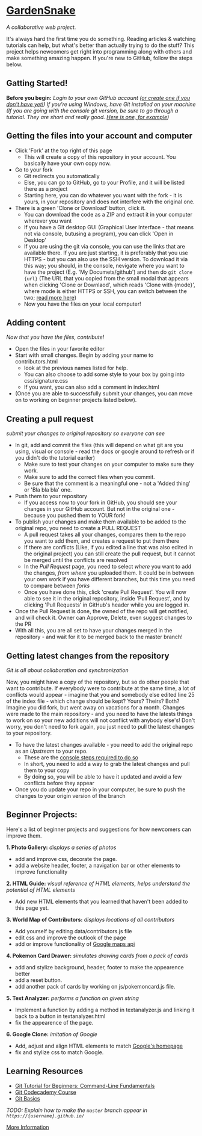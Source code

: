 # [GardenSnake](https://gardensnake.github.io/)  
_A collaborative web project._

It's always hard the first time you do something. Reading articles & watching tutorials can help, but what's better than actually trying to do the stuff? This project helps newcomers get right into programming along with others and make something amazing happen. If you're new to GitHub, follow the steps below. 

## Gatting Started!

**Before you begin:** _Login to your own GitHub account ([or create one if you don't have yet!](https://github.com/)) 
If you're using Windows, have Git installed on your machine (If you are going with the console git version, be sure to go through a tutorial. They are short and really good. [Here is one, for example](https://try.github.io/))_

## Getting the files into your account and computer
*  Click 'Fork' at the top right of this page
	* This will create a copy of this repository in your account. You basically have your own copy now.
* Go to your fork
	* Git redirects you automatically
	* Else, you can go to GitHub, go to your Profile, and it will be listed there as a project
	* Starting here, you can do whatever you want with the fork - it is yours, in your repository and does not interfere with the original one.
* There is a green 'Clone or Download' button, click it.
	* You can download the code as a ZIP and extract it in your computer wherever you want
	* If you have a Git desktop GUI (Graphical User Interface - that means not via console, butusing a program), you can click 'Open in Desktop'
	* If you are using the git via console, you can use the links that are available there. If you are just starting, it is preferably that you use HTTPS - but you can also use the SSH version. To download it via this way; you should, in the console, nevigate where you want to have the project (E.g. 'My Documets/github') and then do `git clone {url}` (The URL that you copied from the small modal that appears when clicking 'Clone or Downlaod', which reads 'Clone with {mode}', where mode is either HTTPS or SSH, you can switch between the two; [read more here](https://help.github.com/articles/which-remote-url-should-i-use/))
	* Now you have the files on your local computer!
	
## Adding content
_Now that you have the files, contribute!_
* Open the files in your favorite editor
* Start with small changes. Begin by adding your name to contributors.html 
	* look at the previous names listed for help.
	* You can also choose to add some style to your box by going into css/signature.css
	* If you want, you can also add a comment in index.html
* (Once you are able to successfully submit your changes, you can move on to working on beginner projects listed below).

## Creating a pull request
_submit your changes to original repository so everyone can see_
 
* In git, add and commit the files (this will depend on what git are you using, visual or console - read the docs or google around to refresh or if you didn't do the tutorial eariler)
	* Make sure to test your changes on your computer to make sure they work.   
	* Make sure to add the correct files when you commit. 
	* Be sure that the comment is a meaningful one - not a 'Added thing' or 'Bla bla bla' one.
* Push them to your repository
	* If you access now to your fork in GitHub, you should see your changes in your GitHub account. But not in the original one - because you pushed them to YOUR fork!
* To publish your changes and make them available to be added to the original repo, you need to create a PULL REQUEST
	* A pull request takes all your changes, compares them to the repo you want to add them, and creates a request to put them there
	* If there are conflicts (Like, if you edited a line that was also edited in the original project) you can still create the pull request, but it cannot be merged until the conflicts are resolved
	* In the *Pull Request* page, you need to select _where_ you want to add the changes, _from where_ you uploaded them. It could be in between your own work if you have different branches, but this time you need to compare between *forks*
	* Once you have done this, click 'create Pull Request'. You will now able to see it in the original repository, inside 'Pull Request', and by clicking 'Pull Requests' in GitHub's header while you are logged in.
* Once the Pull Request is done, the owned of the repo will get notified, and will check it. Owner can Approve, Delete, even suggest changes to the PR
* With all this, you are all set to have your changes merged in the repository - and wait for it to be merged back to the master branch!


## Getting latest changes from the repository
 _Git is all about collaboration and synchronization_
 
Now, you might have a copy of the repository, but so do other people that want to contribute. If everybody were to contribute at the same time, a lot of conflicts would appear - imagine that you and somebody else edited line 25 of the index file - which change should be kept? Yours? Theirs? Both?
 Imagine you did fork, but went away on vacations for a month. Changes were made to the main repository - and you need to have the latests things to work on so your new additions will not conflict with anybody else's! Don't worry, you don't need to fork again, you just need to pull the latest changes to your repository.

  * To have the latest changes available - you need to add the original repo as an *Upstream* to your repo. 
  	* These are the [console steps required to do so](https://help.github.com/articles/configuring-a-remote-for-a-fork/) 
  	* In short, you need to add a way to grab the latest changes and pull them to your copy
  	* By doing so, you will be able to have it updated and avoid a few conflicts before they appear
  * Once you do update your repo in your computer, be sure to push the changes to your origin version of the branch

## Beginner Projects: 
Here's a list of beginner projects and suggestions for how newcomers can improve them.


**1. Photo Gallery:** _displays a series of photos_ 

* add and improve css, decorate the page.
* add a website header, footer, a navigation bar or other elements to improve functionality

**2. HTML Guide:** _visual reference of HTML elements, helps understand the potential of HTML elements_

* Add new HTML elements that you learned that haven't been added to this page yet.

**3. World Map of Contributors:** _displays locations of all contributors_ 

* Add yourself by editing data/contributors.js file
* edit css and improve the outlook of the page
* add or improve functionality of [Google maps api](https://developers.google.com/maps/documentation/javascript/)

**4. Pokemon Card Drawer:** _simulates drawing cards from a pack of cards_

* add and stylize background, header, footer to make the appearence better
* add a reset button.
* add another pack of cards by working on js/pokemoncard.js file.


**5. Text Analyzer:** _performs a function on given string_ 

* Implement a function by adding a method in textanalyzer.js and linking it back to a button in textanalyzer.html
* fix the appearence of the page.


**6. Google Clone:** _imitation of Google_ 

* Add, adjust and align HTML elements to match [Google's homepage](https://www.google.com)
* fix and stylize css to match Google.
 


## Learning Resources

* [Git Tutorial for Beginners: Command-Line Fundamentals](https://www.youtube.com/watch?v=HVsySz-h9r4)
* [Git Codecademy Course](https://www.codecademy.com/learn/learn-git)
* [Git Basics](https://www.theodinproject.com/courses/web-development-101/lessons/git-basics)

_TODO: Explain how to make the `master` branch appear in `https://{username}.github.io/`_



[More Information](https://www.reddit.com/r/learnprogramming/comments/6z8rxh/lets_work_on_a_web_development_project_together/)
